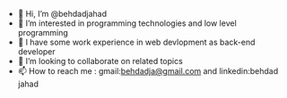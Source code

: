 - 👋 Hi, I’m @behdadjahad
- 👀 I’m interested in programming technologies and low level programming
- 🌱 I have some work experience in web devlopment as back-end developer
- 💞️ I’m looking to collaborate on related topics
- 📫 How to reach me : gmail:behdadja@gmail.com and linkedin:behdad jahad

<!---
behdadjahad/behdadjahad is a ✨ special ✨ repository because its `README.md` (this file) appears on your GitHub profile.
You can click the Preview link to take a look at your changes.
--->
